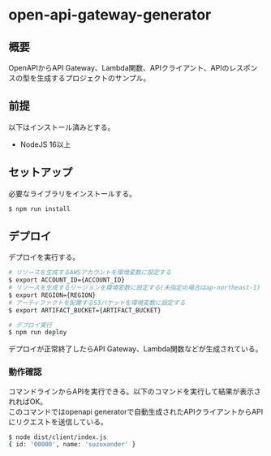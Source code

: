 # open-api-gateway-generator
## 概要
OpenAPIからAPI Gateway、Lambda関数、APIクライアント、APIのレスポンスの型を生成するプロジェクトのサンプル。  

## 前提
以下はインストール済みとする。
- NodeJS 16以上

## セットアップ
必要なライブラリをインストールする。
```bash
$ npm run install
```

## デプロイ
デプロイを実行する。
```bash
# リソースを生成するAWSアカウントを環境変数に設定する
$ export ACCOUNT_ID={ACCOUNT_ID}
# リソースを生成するリージョンを環境変数に設定する(未指定の場合はap-northeast-1)
$ export REGION={REGION}
# アーティファクトを配置するS3バケットを環境変数に設定する
$ export ARTIFACT_BUCKET={ARTIFACT_BUCKET}

# デプロイ実行
$ npm run deploy
```
デプロイが正常終了したらAPI Gateway、Lambda関数などが生成されている。  

### 動作確認
コマンドラインからAPIを実行できる。以下のコマンドを実行して結果が表示されればOK。  
このコマンドではopenapi generatorで自動生成されたAPIクライアントからAPIにリクエストを送信している。
```bash
$ node dist/client/index.js
{ id: '00000', name: 'suzuxander' }
```